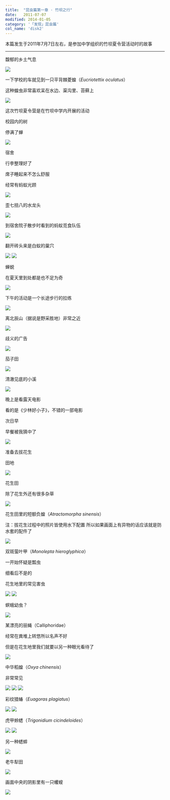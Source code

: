 ```yaml
---
title:  "昆虫篇第一章 · 竹坝之行"
date:   2011-07-07
modified: 2014-01-05
category: '「发现」昆虫篇'
col_name: 'disk2'
---
```

本篇发生于2011年7月7日左右，是参加中学组织的竹坝夏令营活动时的故事

---

馥郁的乡土气息

<img class='disc' src='https://i.postimg.cc/SQ5GLR0V/1.jpg'>

一下学校的车就见到一只平背棘菱蝗（<i>Eucriotettix oculatus</i>）

这种蝗虫非常喜欢呆在水边、渠沟里、苔藓上

<img class='disc' src='https://i.postimg.cc/SKyLQz8Q/2.jpg'>

这次竹坝夏令营是在竹坝中学内开展的活动

校园内的树

停满了蝉

<img class='disc' src='https://i.postimg.cc/RZxQ8YZH/3.jpg'>

宿舍

行李整理好了

席子睡起来不怎么舒服

经常有蚂蚁光顾

<img class='disc' src='https://i.postimg.cc/76hg08mp/4.jpg'>

歪七扭八的水龙头

<img class='disc' src='https://i.postimg.cc/76RSNsRb/5.jpg'>

到宿舍院子散步时看到的蚂蚁觅食队伍

<img class='disc' src='https://i.postimg.cc/PrwQSHTH/6.jpg'>

翻开砖头来是白蚁的巢穴

<img class='disc' src='https://i.postimg.cc/Hk04CtrP/7.jpg'>

<img class='disc' src='https://i.postimg.cc/prgYPGQ3/7-2.jpg'>

蝉蜕

在夏天里到处都是也不足为奇

<img class='disc' src='https://i.postimg.cc/YSb6vqf6/8.jpg'>

下午的活动是一个长途步行的拉练

<img class='disc' src='https://i.postimg.cc/HsXPVXJb/9.jpg'>

离北辰山（据说是野采胜地）非常之近

<img class='disc' src='https://i.postimg.cc/NFrmC8hD/10.jpg'>

歧义的广告

<img class='disc' src='https://i.postimg.cc/kgy1yCv4/11.jpg'>

茄子田

<img class='disc' src='https://i.postimg.cc/14h6kgsQ/12.jpg'>

清澈见底的小溪

<img class='disc' src='https://i.postimg.cc/PfBRX2qt/13.jpg'>

晚上是看露天电影

看的是《少林好小子》，不错的一部电影

次日早

早餐被我猜中了

<img class='disc' src='https://i.postimg.cc/8kFYgqNK/14.jpg'>

准备去拔花生

田地

<img class='disc' src='https://i.postimg.cc/L8SQf5fw/15.jpg'>

花生田

除了花生外还有很多杂草

<img class='disc' src='https://i.postimg.cc/Jh4T6FpQ/16.jpg'>

花生田里的短额负蝗（<i>Atractomorpha sinensis</i>）

注：拔花生过程中的照片皆使用水下配置 所以如果画面上有异物的话应该就是防水套的配件了

<img class='disc' src='https://i.postimg.cc/jjgMGh9Y/17.jpg'>

双斑萤叶甲（<i>Monolepta hieroglyphica</i>）

一开始怀疑是瓢虫

细看后不是的

花生地里的常见害虫

<img class='disc' src='https://i.postimg.cc/sXMTyhdQ/18.jpg'>

<img class='disc' src='https://i.postimg.cc/J7JQqm1L/27.jpg'>

螟蛾幼虫？

<img class='disc' src='https://i.postimg.cc/9MsJfQCx/19.jpg'>

某漂亮的丽蝇（Calliphoridae）

经常在粪堆上转悠所以名声不好

但是在花生地里我们就要以另一种眼光看待了

<img class='disc' src='https://i.postimg.cc/66GMmnfF/20.jpg'>

中华稻蝗（<i>Oxya chinensis</i>）

非常常见

<img class='disc' src='https://i.postimg.cc/wjF2mV9R/26.jpg'>

<img class='disc' src='https://i.postimg.cc/mkMV1WrT/21.jpg'>

<img class='disc' src='https://i.postimg.cc/bwqLrMfj/22.jpg'>

彩纹猎蝽（<i>Euagoras plagiatus</i>）

<img class='disc' src='https://i.postimg.cc/pXbsbr0r/23.jpg'>

<img class='disc' src='https://i.postimg.cc/hPLpSnwr/24.jpg'>

虎甲蛉蟋（<i>Trigonidium cicindeloides</i>）

<img class='disc' src='https://i.postimg.cc/Jh2QTzD1/25.jpg'>

<img class='disc' src='https://i.postimg.cc/d01Bmy0H/25-2.jpg'>

另一种蟋蟀

<img class='disc' src='https://i.postimg.cc/3JTFf6RD/28.jpg'>

老牛犁田

<img class='disc' src='https://i.postimg.cc/4dHQjRVp/29.jpg'>

画面中央的阴影里有一只蠼螋

<img class='disc' src='https://i.postimg.cc/1Xpc50Wt/30.jpg'>
